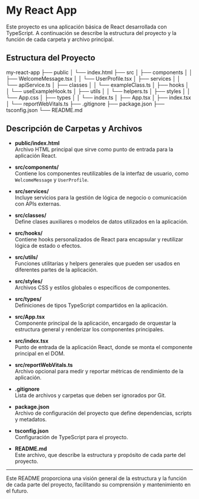 # My React App

Este proyecto es una aplicación básica de React desarrollada con TypeScript. A continuación se describe la estructura del proyecto y la función de cada carpeta y archivo principal.

## Estructura del Proyecto
my-react-app
├── public
│ └── index.html
├── src
│ ├── components
│ │ ├── WelcomeMessage.tsx
│ │ └── UserProfile.tsx
│ ├── services
│ │ └── apiService.ts
│ ├── classes
│ │ └── exampleClass.ts
│ ├── hooks
│ │ └── useExampleHook.ts
│ ├── utils
│ │ └── helpers.ts
│ ├── styles
│ │ └── App.css
│ ├── types
│ │ └── index.ts
│ ├── App.tsx
│ ├── index.tsx
│ └── reportWebVitals.ts
├── .gitignore
├── package.json
├── tsconfig.json
└── README.md

## Descripción de Carpetas y Archivos

- **public/index.html**  
  Archivo HTML principal que sirve como punto de entrada para la aplicación React.

- **src/components/**  
  Contiene los componentes reutilizables de la interfaz de usuario, como `WelcomeMessage` y `UserProfile`.

- **src/services/**  
  Incluye servicios para la gestión de lógica de negocio o comunicación con APIs externas.

- **src/classes/**  
  Define clases auxiliares o modelos de datos utilizados en la aplicación.

- **src/hooks/**  
  Contiene hooks personalizados de React para encapsular y reutilizar lógica de estado o efectos.

- **src/utils/**  
  Funciones utilitarias y helpers generales que pueden ser usados en diferentes partes de la aplicación.

- **src/styles/**  
  Archivos CSS y estilos globales o específicos de componentes.

- **src/types/**  
  Definiciones de tipos TypeScript compartidos en la aplicación.

- **src/App.tsx**  
  Componente principal de la aplicación, encargado de orquestar la estructura general y renderizar los componentes principales.

- **src/index.tsx**  
  Punto de entrada de la aplicación React, donde se monta el componente principal en el DOM.

- **src/reportWebVitals.ts**  
  Archivo opcional para medir y reportar métricas de rendimiento de la aplicación.

- **.gitignore**  
  Lista de archivos y carpetas que deben ser ignorados por Git.

- **package.json**  
  Archivo de configuración del proyecto que define dependencias, scripts y metadatos.

- **tsconfig.json**  
  Configuración de TypeScript para el proyecto.

- **README.md**  
  Este archivo, que describe la estructura y propósito de cada parte del proyecto.

---

Este README proporciona una visión general de la estructura y la función de cada parte del proyecto, facilitando su comprensión y mantenimiento en el futuro.